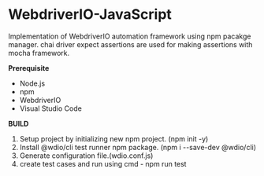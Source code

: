 # WebdriverIO-JavaScript
Implementation of WebdriverIO automation framework using npm pacakge manager. 
chai driver expect assertions are used for making assertions with mocha framework.  

**Prerequisite**

- Node.js
- npm
- WebdriverIO
- Visual Studio Code 

**BUILD**

1. Setup project by initializing new npm project. (npm init -y)
2. Install @wdio/cli test runner npm package. (npm i --save-dev @wdio/cli)
3. Generate configuration file.(wdio.conf.js)
2. create test cases and run using cmd - npm run test





